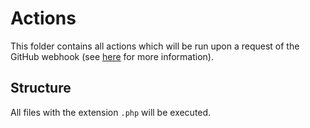 # Actions

This folder contains all actions which will be run upon a request of the GitHub webhook (see [here](https://developer.github.com/webhooks/) for more information).

## Structure

All files with the extension `.php` will be executed.